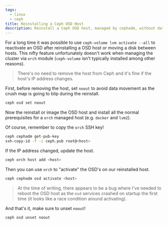 ```yaml
---
tags:
  - linux
  - ceph
title: Reinstalling a Ceph OSD Host
description: Reinstall a Ceph OSD host, managed by cephadm, without data movement.
---
```


For a long time it was possible to use `ceph-volume lvm activate --all` to reactivate an OSD after reinstalling a OSD host or moving a disk between hosts. This nifty feature unfortunately doesn't work when managing the cluster via `orch` module (`ceph-volume` isn't typically installed among other reasons).

> There's no need to remove the host from Ceph and it's fine if the host's IP address changes.

First, before removing the host, set `noout` to avoid data movement as the crush map is going to blip during the reinstall.

```bash
ceph osd set noout
```

Now the reinstall or image the OSD host and install all the normal prerequisites for a `orch` managed host (e.g. `docker` and `lvm2`).

Of course, remember to copy the `orch` SSH key!

```bash
ceph cephadm get-pub-key
ssh-copy-id -f -i ceph.pub root@<host>
```

If the IP address changed, update the host.

```bash
ceph orch host add <host>
```

Then you can use `orch` to "activate" the OSD's on our reinstalled host.

```bash
ceph cephadm osd activate <host>
```

> At the time of writing, there appears to be a bug where I've needed to reboot the OSD host as the `osd` services crashed on startup the first time (it looks like a race condition around activating).

And that's it, make sure to unset `noout`!

```bash
ceph osd unset noout
```
